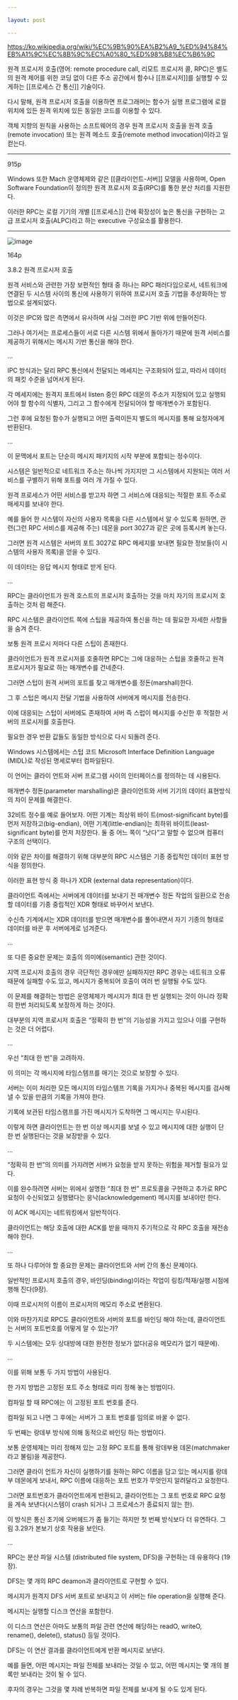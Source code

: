 ```yaml
---

layout: post

---
```


<https://ko.wikipedia.org/wiki/%EC%9B%90%EA%B2%A9_%ED%94%84%EB%A1%9C%EC%8B%9C%EC%A0%80_%ED%98%B8%EC%B6%9C>

원격 프로시저 호출(영어: remote procedure call, 리모트 프로시저 콜, RPC)은 별도의 원격 제어를 위한 코딩 없이 다른 주소 공간에서 함수나 [[프로시저]]를 실행할 수 있게하는 [[프로세스 간 통신]] 기술이다.

다시 말해, 원격 프로시저 호출을 이용하면 프로그래머는 함수가 실행 프로그램에 로컬 위치에 있든 원격 위치에 있든 동일한 코드를 이용할 수 있다.

객체 지향의 원칙을 사용하는 소프트웨어의 경우 원격 프로시저 호출을 원격 호출(remote invocation) 또는 원격 메소드 호출(remote method invocation)이라고 일컫는다.

---

915p

Windows 또한 Mach 운영체제와 같은 [[클라이언트-서버]] 모델을 사용하며, Open Software Foundation이 정의한 원격 프로시저 호출(RPC)를 통한 분산 처리를 지원한다.

이러한 RPC는 로컬 기기의 개별 [[프로세스]] 간에 확장성이 높은 통신을 구현하는 고급 프로시저 호출(ALPC)라고 하는 executive 구성요소를 활용한다.

---
![image](https://user-images.githubusercontent.com/116250393/212075725-3e6100ab-728d-4ba1-bed4-be635452f232.png)

164p

3.8.2 원격 프로시저 호출

원격 서비스와 관련한 가장 보편적인 형태 중 하나는 RPC 패러다임으로서, 네트워크에 연결된 두 시스템 사이의 통신에 사용하기 위하여 프로시저 호출 기법을 추상화하는 방법으로 설계되었다.

이것은 IPC와 많은 측면에서 유사하며 사실 그러한 IPC 기반 위에 만들어진다.

그러나 여기서는 프로세스들이 서로 다른 시스템 위에서 돌아가기 때문에 원격 서비스를 제공하기 위해서는 메시지 기반 통신을 해야 한다.

...

IPC 방식과는 달리 RPC 통신에서 전달되는 메세지는 구조화되어 있고, 따라서 데이터의 패킷 수준을 넘어서게 된다.

각 메세지에는 원격지 포트에서 listen 중인 RPC 데몬의 주소가 지정되어 있고 실행되어야 할 함수의 식별자, 그리고 그 함수에게 전달되어야 할 매개변수가 포함된다.

그런 후에 요청된 함수가 실행되고 어떤 출력이든지 별도의 메시지를 통해 요청자에게 반환된다.

...

이 문맥에서 포트는 단순히 메시지 패키지의 시작 부분에 포함되는 정수이다.

시스템은 일반적으로 네트워크 주소는 하나씩 가지지만 그 시스템에서 지원되는 여러 서비스를 구별하기 위해 포트를 여러 개 가질 수 있다.

원격 프로세스가 어떤 서비스를 받고자 하면 그 서비스에 대응되는 적절한 포트 주소로 매세지를 보내야 한다.

예를 들어 한 시스템이 자신의 사용자 목록을 다른 시스템에서 알 수 있도록 원하면, 관련(그런 RPC 서비스를 제공해 주는) 데몬을 port 3027과 같은 곳에 등록시켜 놓는다.

그러면 원격 시스템은 서버의 포트 3027로 RPC 메세지를 보내면 필요한 정보들(이 시스템의 사용자 목록)을 얻을 수 있다.

이 데이터는 응답 메시지 형태로 받게 된다.

...

RPC는 클라이언트가 원격 호스트의 프로시저 호출하는 것을 마치 자기의 프로시저 호출하는 것처 럼 해준다. 

RPC 시스템은 클라이언트 쪽에 스팁을 제공하여 통신을 하는 데 필요한 자세한 사항들을 숨겨 준다. 

보통 원격 프로시 저마다 다른 스팁이 존재한다. 

클라이언트가 원격 프로시저를 호줄하면 RPC는 그에 대응하는 스텁을 호줄하고 원격 프로시저가 필요로 하는 매개변수를 건네준다. 

그러면 스텁이 원격 서버의 포트를 찾고 매개변수를 정돈(marshall)한다. 

그 후 스텁은 메시지 전달 기법을 사용하여 서버에게 메시지를 전송한다. 

이에 대응되는 스텁이 서버에도 존재하여 서버 즉 스럽이 메시지를 수신한 후 적절한 서버의 프로시저를 호출한다. 

필요한 경우 반환 값들도 동일한 방식으로 다시 되돌려 준다. 

Windows 시스템에서는 스텁 코드 Microsoft Interface Definition Language (MIDL)로 작성된 명세로부터 컴파일된다. 

이 언어는 클라이 언트와 서버 프로그램 사이의 인터페이스를 정의하는 데 시용된다.

매개변수 정돈(parameter marshalling)은 클라이언트와 서버 기기의 데이터 표현방식의 차이 문제를 해결한다. 

32비트 정수를 예로 들어보자. 어떤 기계는 최상위 바이 트(most-significant byte)를 먼저 저장하고(big-endian), 어떤 기계(little-endian)는 최하위 바이트(least-significant byte)를 먼저 저장한다. 둘 중 어느 쪽이 “낫다”고 말할 수 없으며 컴퓨터 구조의 선택이다. 

이와 같은 차이를 해결하기 위해 대부분의 RPC 시스템은 기종 중립적인 데이터 표현 방식을 정의한다. 

이러한 표현 방식 중 하나가 XDR (external data representation)이다. 

클라이언트 즉에서는 서버에게 데이터를 보내기 전 매개변수 정돈 작업의 일환으로 전송할 데이터를 기종 중립적인 XDR 형태로 바꾸어서 보낸다. 

수신측 기계에서는 XDR 데이터를 받으면 매개변수를 풀어내면서 자기 기종의 형태로 데이터를 바꾼 후 서버에게로 넘겨준다.

...

또 다른 중요한 문제는 호출의 의미에(semantic) 관한 것이다. 

지역 프로시저 호출의 경우 극단적인 경우에만 실패하지만 RPC 경우는 네트워크 오류 때문에 실패할 수도 있고, 메시지가 중복되어 호출이 여러 번 실행될 수도 있다. 

이 문제를 해결하는 방법은 운영체제가 메시지가 최대 한 번 실행되는 것이 아니라 정확히 한번 처리되도록 보장하게 하는 것이다. 

대부분의 지역 프로시저 호출은 “정확히 한 번”의 기능성을 가지고 있으나 이를 구현하는 것은 더 어렵다.

...

우선 “최대 한 번”을 고려하자. 

이 의미는 각 메시지에 타임스템프를 매기는 것으로 보장할 수 있다. 

서버는 이미 처리한 모든 메시지의 타임스템프 기록을 가지거나 중복된 메시지를 검사해 낼 수 있을 만큼의 기록을 가져야 한다. 

기록에 보관된 타임스램프를 가진 메시지가 도착하면 그 메시지는 무시된다. 

이렇게 하면 클라이언트는 한 번 이상 메시지를 보낼 수 있고 메시지에 대한 실행이 단 한 번 실행된다는 것을 보장받을 수 있다.

...

“정확히 한 번”의 의미를 가지려면 서버가 요청을 받지 못하는 위험을 제거할 필요가 있다. 

이를 완수하려면 서버는 위에서 설명한 “최대 한 번” 프로토콜을 구현하고 추가로 RPC 요청이 수신되었고 실행됐다는 응낙(acknowledgement) 메시지를 보내야만 한다. 

이 ACK 메시지는 네트워킹에서 일반적이다.

클라이언트는 해당 호출에 대한 ACK를 받을 때까지 주기적으로 각 RPC 호출을 재전송해야 한다.

...

또 하나 다루어야 할 중요한 문제는 클라이언트와 서버 간의 통신 문제이다. 

일반적인 프로시저 호출의 경우, 바인딩(binding)이라는 작업이 링킹/적재/실행 시점에 행해 진다(9장). 

이때 프로시저의 이름이 프로시저의 메모리 주소로 변환된다. 

이와 마찬가지로 RPC도 클라이언트와 서버의 포트를 바인딩 해야 하는데, 클라이언트는 서버의 포트번호를 어떻게 알 수 있는가? 

두 시스템에는 모두 상대방에 대한 완전한 정보가 없다(공유 메모리가 없기 때문에).

...

이를 위해 보통 두 가지 방법이 사용된다. 

한 가지 방법은 고정된 포트 주소 형태로 미리 정해 놓는 방법이다. 

컴파일 할 때 RPC에는 이 고정된 포트 번호를 준다. 

컴파일 되고 나면 그 후에는 서버가 그 포트 번호를 임의로 바꿀 수 없다. 

두 번째는 랑데부 방식에 의해 동적으로 바인딩 하는 방법이다. 

보통 운영체제는 미리 정해져 있는 고정 RPC 포트를 통해 랑데부용 데몬(matchmaker라고 불림)을 제공한다. 

그러면 클라이 언트가 자신이 실행하기를 원하는 RPC 이름을 담고 있는 메시지를 랑데부 데몬에게 보내서, RPC 이름에 대응하는 포트 번호가 무엇인지 알려달라고 요청한다. 

그러면 포트번호가 클라이언트에게 반환되고, 클라이언트는 그 포트 번호로 RPC 요청을 계속 보낸다(시스템이 crash 되거나 그 프로세스가 종료되지 않는 한). 

이 방식은 통신 초기에 오버헤드가 좀 들기는 하지만 첫 번째 방식보다 더 유연하다. 그림 3.29가 본보기 상호 작용을 보인다.

...

RPC는 분산 파일 시스템 (distributed file system, DFS)을 구현하는 데 유용하다 (19장). 

DFS는 몇 개의 RPC deamon과 클라이언트로 구현할 수 있다. 

메시지가 원격지 DFS 서버 포트로 보내지고 이 서버는 file operation을 실행해 준다. 

메시지는 실행할 디스크 연산을 포함한다. 

이 디스크 연산은 아마도 보통의 파일 관련 연산에 해당하는 readO, writeO, rename(), delete(), status() 등일 것이다. 

DFS는 이 연산 결과를 클라이언트에게 반환 메시지로 보낸다. 

예를 들면, 어떤 메시지는 파일 전체를 보내라는 것일 수 있고, 어떤 메시지는 몇 개의 블록만 보내라는 것이 될 수 있다. 

후자의 경우는 그것을 몇 차례 반복하면 파일 전체를 보내게 될 수도 있게 된다.
